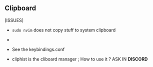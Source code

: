 ## Clipboard

[ISSUES]
- `sudo nvim` does not copy stuff to system clipboard
- 




- See the keybindings.conf
- cliphist is the cliboard manager ; How to use it ? ASK IN **DISCORD**